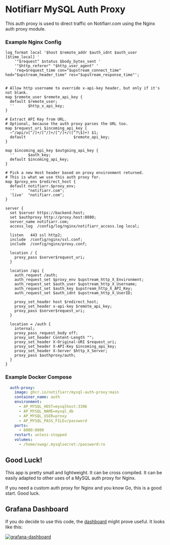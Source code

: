 # Notifiarr MySQL Auth Proxy

This auth proxy is used to direct traffic on Notifiarr.com using the Nginx auth proxy module.

### Example Nginx Config

```nginx
log_format local '$host $remote_addr $auth_idnt $auth_user [$time_local] '
    '"$request" $status $body_bytes_sent '
    '"$http_referer" "$http_user_agent" '
    'req=$request_time con="$upstream_connect_time" hed="$upstream_header_time" res="$upstream_response_time"';
    

# Allow http username to override x-api-key header, but only if it's not blank.
map $remote_user $remote_api_key {
  default $remote_user;
  ''      $http_x_api_key;
}

# Extract API Key from URL.
# Optional, because the auth proxy parses the URL too.
map $request_uri $incoming_api_key {
  ~^/api/v[^/]+/[^/]+/[^/]+/([^?\$]+) $1;
  default                     $remote_api_key;
}

map $incoming_api_key $outgoing_api_key {
  ''      $auth_key;
  default $incoming_api_key;
}

# Pick a new Host header based on proxy environment returned.
# This is what we use this auth proxy for.
map $proxy_env $redirect_host {
  default notifiarr.$proxy_env;
  ''      "notifiarr.com";
  'live'  "notifiarr.com";
}

server {
  set $server https://backend.host;
  set $authproxy http://proxy.host:8080;
  server_name notifiarr.com;
  access_log  /config/log/nginx/notifiarr_access.log local;

  listen   443 ssl http2;
  include  /config/nginx/ssl.conf;
  include  /config/nginx/proxy.conf;

  location / {
    proxy_pass $server$request_uri;
  }

  location /api {
    auth_request /auth;
    auth_request_set $proxy_env $upstream_http_X_Environment;
    auth_request_set $auth_user $upstream_http_X_Username;
    auth_request_set $auth_key $upstream_http_X_API_Key;
    auth_request_set $auth_idnt $upstream_http_X_UserID;

    proxy_set_header host $redirect_host;
    proxy_set_header x-api-key $remote_api_key;
    proxy_pass $server$request_uri;
  }

  location = /auth {
    internal;
    proxy_pass_request_body off;
    proxy_set_header Content-Length "";
    proxy_set_header X-Original-URI $request_uri;
    proxy_set_header X-API-Key $incoming_api_key;
    proxy_set_header X-Server $http_X_Server;
    proxy_pass $authproxy/auth;
  }
}
```

### Example Docker Compose

```yaml
  auth-proxy:
    image: ghcr.io/notifiarr/mysql-auth-proxy:main
    container_name: auth
    environment:
      - AP_MYSQL_HOST=mysqlhost:3306
      - AP_MYSQL_NAME=mysql_db
      - AP_MYSQL_USER=proxy
      - AP_MYSQL_PASS_FILE=/password
    ports:
      - 8080:8080
    restart: unless-stopped
    volumes:
      - /home/swag/.mysqlsecret:/password:ro
```

## Good Luck!

This app is pretty small and lightweight. It can be cross compiled. It can be easily adapted to other uses of a MySQL auth proxy for Nginx.

If you need a custom auth proxy for Nginx and you know Go, this is a good start. Good luck.

## Grafana Dashboard

If you do decide to use this code, the [dashboard](https://github.com/Notifiarr/mysql-auth-proxy/blob/main/grafana-dashboard.json) might prove useful. It looks like this:

[![grafana-dashboard](https://github.com/Notifiarr/mysql-auth-proxy/wiki/images/auth-proxy-dashboard.png "Grafana Dashboard")](https://github.com/Notifiarr/mysql-auth-proxy/wiki/images/auth-proxy-dashboard.png)